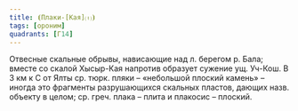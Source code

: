 ```yaml
---
title: ⦗Плаки-[Кая]⒯⦘
tags: [ороним]
quadrants: [Г14]
---
```


Отвесные скальные обрывы, нависающие над л. берегом р. Бала; вместе со скалой
Хысыр-Кая напротив образует сужение ущ. Уч-Кош. В 3 км к С от Ялты ср. тюрк.
пляки – «небольшой плоский камень» – иногда это фрагменты разрушающихся скальных
пластов, дающих назв. объекту в целом; ср. греч. плака – плита и плакосис –
плоский.
